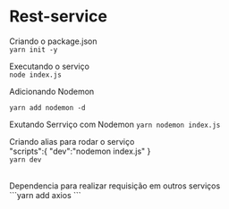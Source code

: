 # Rest-service

Criando o package.json 
<br>
```yarn init -y```
<br>

Executando o serviço
<br>
```node index.js```
<br>

Adicionando Nodemon
<br>

```yarn add nodemon -d```
<br>

Exutando Serrviço com Nodemon
```yarn nodemon index.js```
<br>

Criando alias para rodar o serviço 
<br>
 "scripts":{
    "dev":"nodemon index.js"
  }
  <br>
  ```yarn dev```

  <br>
  Dependencia para realizar requisição em outros serviços 
    <br>
    ```yarn add axios  ```


